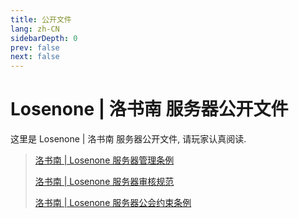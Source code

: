 ```yaml
---
title: 公开文件
lang: zh-CN
sidebarDepth: 0
prev: false
next: false
---
```


# Losenone | 洛书南 服务器公开文件

这里是 Losenone | 洛书南 服务器公开文件, 请玩家认真阅读.

> [洛书南 | Losenone 服务器管理条例](/docs/public_files/moderation_rules.html)
>
> [洛书南 | Losenone 服务器审核规范](/docs/public_files/review_rules.html)
>
> [洛书南 | Losenone 服务器公会约束条例](/docs/public_files/guild_rules.html)
